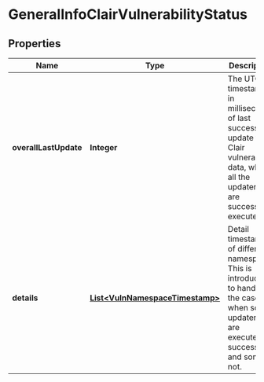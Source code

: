 
# GeneralInfoClairVulnerabilityStatus

## Properties
Name | Type | Description | Notes
------------ | ------------- | ------------- | -------------
**overallLastUpdate** | **Integer** | The UTC timestamp in milliseconds of last successful update for Clair vulnerability data, when all the updaters are successfully executed. |  [optional]
**details** | [**List&lt;VulnNamespaceTimestamp&gt;**](VulnNamespaceTimestamp.md) | Detail timestamp of different namespace.  This is introduced to handle the case when some updaters are executed successfully and some not. |  [optional]



